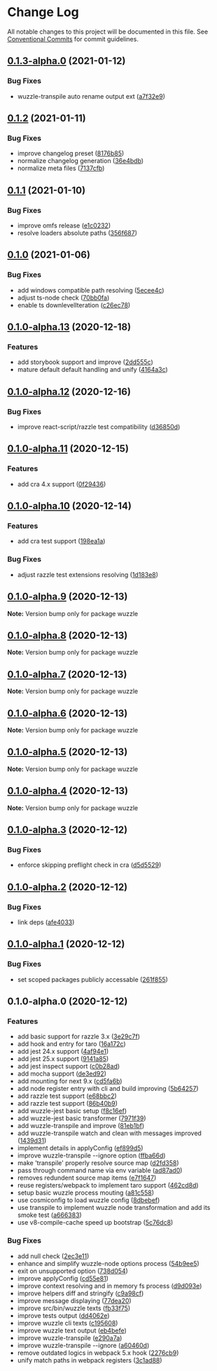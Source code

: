 # Change Log

All notable changes to this project will be documented in this file.
See [Conventional Commits](https://conventionalcommits.org) for commit guidelines.

## [0.1.3-alpha.0](https://github.com/licg9999/wuzzle/compare/v0.1.2...v0.1.3-alpha.0) (2021-01-12)


### Bug Fixes

* wuzzle-transpile auto rename output ext ([a7f32e9](https://github.com/licg9999/wuzzle/commit/a7f32e9046f36254b58079fd6eadd9a16675c34e))



## [0.1.2](https://github.com/licg9999/wuzzle/compare/v0.1.1...v0.1.2) (2021-01-11)


### Bug Fixes

* improve changelog preset ([8176b85](https://github.com/licg9999/wuzzle/commit/8176b85043b0b5c3158c44e60c22fddec3b2c68e))
* normalize changelog generation ([36e4bdb](https://github.com/licg9999/wuzzle/commit/36e4bdb64027630d0ff6040dd688287b32a4866e))
* normalize meta files ([7137cfb](https://github.com/licg9999/wuzzle/commit/7137cfbe923c0309996338da7fcac597536c1edc))



## [0.1.1](https://github.com/licg9999/wuzzle/compare/v0.1.0...v0.1.1) (2021-01-10)


### Bug Fixes

* improve omfs release ([e1c0232](https://github.com/licg9999/wuzzle/commit/e1c023249540254a17c4eb73b606d88a66991b48))
* resolve loaders absolute paths ([356f687](https://github.com/licg9999/wuzzle/commit/356f687a9e9fc27a2b9ed16abcd539d3c5eefd94))



## [0.1.0](https://github.com/licg9999/wuzzle/compare/v0.1.0-alpha.13...v0.1.0) (2021-01-06)


### Bug Fixes

* add windows compatible path resolving ([5ecee4c](https://github.com/licg9999/wuzzle/commit/5ecee4c473d9b263deb27df86620e10e2e0dbb89))
* adjust ts-node check ([70bb0fa](https://github.com/licg9999/wuzzle/commit/70bb0fa608fbe136e8bca3c6b88222093ca7cd88))
* enable ts downlevelIteration ([c26ec78](https://github.com/licg9999/wuzzle/commit/c26ec7805a5d0b038172b71d02fdc7fe7a5f0593))



## [0.1.0-alpha.13](https://github.com/licg9999/wuzzle/compare/v0.1.0-alpha.12...v0.1.0-alpha.13) (2020-12-18)


### Features

* add storybook support and improve ([2dd555c](https://github.com/licg9999/wuzzle/commit/2dd555c3017417b0667981d8da94d5cc35567553))
* mature default default handling and unify ([4164a3c](https://github.com/licg9999/wuzzle/commit/4164a3c3ccf0bc95a73bbe2ff6b79bc0c2a50c4d))



## [0.1.0-alpha.12](https://github.com/licg9999/wuzzle/compare/v0.1.0-alpha.11...v0.1.0-alpha.12) (2020-12-16)


### Bug Fixes

* improve react-script/razzle test compatibility ([d36850d](https://github.com/licg9999/wuzzle/commit/d36850df4bb4e38e30c74d937e3531d9dddb3e51))



## [0.1.0-alpha.11](https://github.com/licg9999/wuzzle/compare/v0.1.0-alpha.10...v0.1.0-alpha.11) (2020-12-15)


### Features

* add cra 4.x support ([0f29436](https://github.com/licg9999/wuzzle/commit/0f294360199d98954309e8a4ae72c01c2a898d40))



## [0.1.0-alpha.10](https://github.com/licg9999/wuzzle/compare/v0.1.0-alpha.9...v0.1.0-alpha.10) (2020-12-14)


### Features

* add cra test support ([198ea1a](https://github.com/licg9999/wuzzle/commit/198ea1aed92849de5bbde6f58dd1458d642000ea))


### Bug Fixes

* adjust razzle test extensions resolving ([1d183e8](https://github.com/licg9999/wuzzle/commit/1d183e877af08946c9f16ec3deba67f80786eb70))



## [0.1.0-alpha.9](https://github.com/licg9999/wuzzle/compare/v0.1.0-alpha.8...v0.1.0-alpha.9) (2020-12-13)

**Note:** Version bump only for package wuzzle





## [0.1.0-alpha.8](https://github.com/licg9999/wuzzle/compare/v0.1.0-alpha.7...v0.1.0-alpha.8) (2020-12-13)

**Note:** Version bump only for package wuzzle





## [0.1.0-alpha.7](https://github.com/licg9999/wuzzle/compare/v0.1.0-alpha.6...v0.1.0-alpha.7) (2020-12-13)

**Note:** Version bump only for package wuzzle





## [0.1.0-alpha.6](https://github.com/licg9999/wuzzle/compare/v0.1.0-alpha.5...v0.1.0-alpha.6) (2020-12-13)

**Note:** Version bump only for package wuzzle





## [0.1.0-alpha.5](https://github.com/licg9999/wuzzle/compare/v0.1.0-alpha.4...v0.1.0-alpha.5) (2020-12-13)

**Note:** Version bump only for package wuzzle





## [0.1.0-alpha.4](https://github.com/licg9999/wuzzle/compare/v0.1.0-alpha.3...v0.1.0-alpha.4) (2020-12-13)

**Note:** Version bump only for package wuzzle





## [0.1.0-alpha.3](https://github.com/licg9999/wuzzle/compare/v0.1.0-alpha.2...v0.1.0-alpha.3) (2020-12-12)


### Bug Fixes

* enforce skipping preflight check in cra ([d5d5529](https://github.com/licg9999/wuzzle/commit/d5d5529aade4b275028ba828d3d0870ef156a4a2))



## [0.1.0-alpha.2](https://github.com/licg9999/wuzzle/compare/v0.1.0-alpha.1...v0.1.0-alpha.2) (2020-12-12)


### Bug Fixes

* link deps ([afe4033](https://github.com/licg9999/wuzzle/commit/afe403395b087e3249192d1176ff6713532fd899))



## [0.1.0-alpha.1](https://github.com/licg9999/wuzzle/compare/v0.1.0-alpha.0...v0.1.0-alpha.1) (2020-12-12)


### Bug Fixes

* set scoped packages publicly accessable ([261f855](https://github.com/licg9999/wuzzle/commit/261f85532a06863fb1a42fa096f8a0bde372d3b7))



## 0.1.0-alpha.0 (2020-12-12)


### Features

* add basic support for razzle 3.x ([3e29c7f](https://github.com/licg9999/wuzzle/commit/3e29c7fa3940b5b0d4b8e62ed3a3850e6146b66b))
* add hook and entry for taro ([16a172c](https://github.com/licg9999/wuzzle/commit/16a172cb4440fdee8e2ad3644d0af2f0628f765a))
* add jest 24.x support ([4af94e1](https://github.com/licg9999/wuzzle/commit/4af94e17eca293b408244bdc1286f181fe1a760f))
* add jest 25.x support ([9141a85](https://github.com/licg9999/wuzzle/commit/9141a85b8bc82209c3d12321e1b6b45b963738a6))
* add jest inspect support ([c0b28ad](https://github.com/licg9999/wuzzle/commit/c0b28ada7dca551d7ce1ce9e800077d76a7ad690))
* add mocha support ([de3ed92](https://github.com/licg9999/wuzzle/commit/de3ed929bd6b4926666d72f4cb0e9ba5d5f0cf4d))
* add mounting for next 9.x ([cd5fa6b](https://github.com/licg9999/wuzzle/commit/cd5fa6b8e0577e5a08505556028d30074a0cb646))
* add node register entry with cli and build improving ([5b64257](https://github.com/licg9999/wuzzle/commit/5b642574e8c08ba25e8eecc9997e2dfcf7dd39e4))
* add razzle test support ([e68bbc2](https://github.com/licg9999/wuzzle/commit/e68bbc2296284c8d98a420449ba8ec2a96f26d97))
* add razzle test support ([86b40b9](https://github.com/licg9999/wuzzle/commit/86b40b94ba52facb78008f90c2c7f48625611b9a))
* add wuzzle-jest basic setup ([f8c16ef](https://github.com/licg9999/wuzzle/commit/f8c16ef2393d4a44fbd6764719bf7fcc16072fcf))
* add wuzzle-jest basic transformer ([7971f39](https://github.com/licg9999/wuzzle/commit/7971f3944ebd12a4a4c3eb690acd663de8e84200))
* add wuzzle-transpile and improve ([81eb1bf](https://github.com/licg9999/wuzzle/commit/81eb1bfb39bef63397b5122342f75e829258b945))
* add wuzzle-transpile watch and clean with messages improved ([1439d31](https://github.com/licg9999/wuzzle/commit/1439d31402a2ac5bfd7156a987d4a70c7225743a))
* implement details in applyConfig ([ef899d5](https://github.com/licg9999/wuzzle/commit/ef899d5f717c373b4b421f6bb2a59bbc6f1284b6))
* improve wuzzle-transpile --ignore option ([ffba66d](https://github.com/licg9999/wuzzle/commit/ffba66d37ab754b4da0334873c2e95906cb1d97f))
* make 'transpile' properly resolve source map ([d2fd358](https://github.com/licg9999/wuzzle/commit/d2fd358fdb1775c23a608b96839267011e507260))
* pass through command name via env variable ([ad87ad0](https://github.com/licg9999/wuzzle/commit/ad87ad0945d53102bb1d8595ec3aae4c65f86206))
* removes redundent source map items ([e7f1647](https://github.com/licg9999/wuzzle/commit/e7f1647c17d47c3622230107cb0542c560587151))
* reuse registers/webpack to implement taro support ([462cd8d](https://github.com/licg9999/wuzzle/commit/462cd8d2f656404ee86ce8f5c44638a02fd08b06))
* setup basic wuzzle process mouting ([a81c558](https://github.com/licg9999/wuzzle/commit/a81c5583c0d4625cd219fcb234635e9bea02a2c9))
* use cosmiconfig to load wuzzle config ([8dbebef](https://github.com/licg9999/wuzzle/commit/8dbebef7dba533c8b4bbbb16e3cab93e4429d98c))
* use transpile to implement wuzzle node transformation and add its smoke test ([a666383](https://github.com/licg9999/wuzzle/commit/a666383bf1e2edbcae65ca71aca15088198dd000))
* use v8-compile-cache speed up bootstrap ([5c76dc8](https://github.com/licg9999/wuzzle/commit/5c76dc80106434724eba01d9461cfa2bd8149ffa))


### Bug Fixes

* add null check ([2ec3e11](https://github.com/licg9999/wuzzle/commit/2ec3e1102efcd1ca906be16ec8d3bc76446e112a))
* enhance and simplify wuzzle-node options process ([54b9ee5](https://github.com/licg9999/wuzzle/commit/54b9ee5844d52797cdb4b15d263cd2b6b2ad357a))
* exit on unsupported option ([738d054](https://github.com/licg9999/wuzzle/commit/738d0546636be8b683ac3a87b78a020b87a83e70))
* improve applyConfig ([cd55e81](https://github.com/licg9999/wuzzle/commit/cd55e81783b76f7f409df6538afb5406cc4a1757))
* improve context resolving and in memory fs process ([d9d093e](https://github.com/licg9999/wuzzle/commit/d9d093e140e744248810fb9b31bde167422ca98f))
* improve helpers diff and stringify ([c9a98cf](https://github.com/licg9999/wuzzle/commit/c9a98cfbf398352dcbd05e865ff4e5f0254c4524))
* improve message displaying ([77dea20](https://github.com/licg9999/wuzzle/commit/77dea202c5c2875b902bf6a228eebbaae69db2aa))
* improve src/bin/wuzzle texts ([fb33f75](https://github.com/licg9999/wuzzle/commit/fb33f75418b4142c7beee3f0def6709a4455b03b))
* improve tests output ([dd4062e](https://github.com/licg9999/wuzzle/commit/dd4062e00c004b7cfea4a37e3f70e566f7ac9681))
* improve wuzzle cli texts ([c195608](https://github.com/licg9999/wuzzle/commit/c195608648ca7b61f6f7f8d241035c2c5a85e227))
* improve wuzzle text output ([eb4befe](https://github.com/licg9999/wuzzle/commit/eb4befeb9e937377a94bea9b292d840df8741c73))
* improve wuzzle-transpile ([e290a7a](https://github.com/licg9999/wuzzle/commit/e290a7a3e15a8dce457e54c28a9623bd33d0b00c))
* improve wuzzle-transpile --ignore ([a60460d](https://github.com/licg9999/wuzzle/commit/a60460dafb7bd17c2be0abf76887d238dd259a47))
* remove outdated logics in webpack 5.x hook ([2276cb9](https://github.com/licg9999/wuzzle/commit/2276cb969247bd75518f4203bc14ff378a529ee1))
* unify match paths in webpack registers ([3c1ad88](https://github.com/licg9999/wuzzle/commit/3c1ad88e0c66ec4d51002d973b715a9e1b908ed6))
